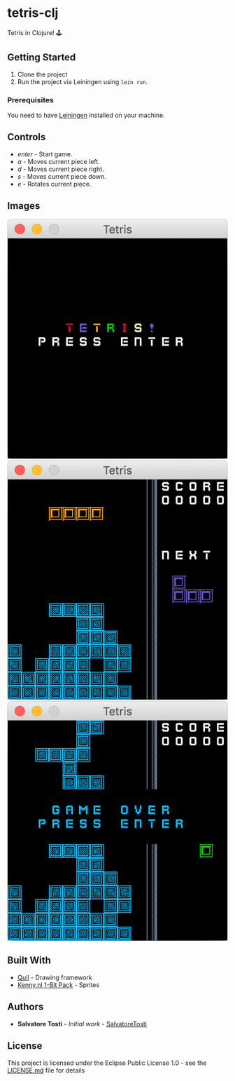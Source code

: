 # tetris-clj

Tetris in Clojure! 🕹️

## Getting Started

1. Clone the project
2. Run the project via Leiningen using `lein run`.

### Prerequisites

You need to have [Leiningen](https://leiningen.org/) installed on your machine.

## Controls
* _enter_ - Start game.
* _a_ - Moves current piece left.
* _d_ - Moves current piece right.
* _s_ - Moves current piece down.
* _e_ - Rotates current piece.

## Images

![tetris-1](doc/tetris-1.png)
![tetris-2](doc/tetris-2.png)
![tetris-3](doc/tetris-3.png)

## Built With

* [Quil](http://quil.info/) - Drawing framework
* [Kenny.nl 1-Bit Pack](https://www.kenney.nl/assets/bit-pack) - Sprites

## Authors

* **Salvatore Tosti** - *Initial work* - [SalvatoreTosti](https://github.com/SalvatoreTosti)

## License

This project is licensed under the Eclipse Public License 1.0 - see the [LICENSE.md](LICENSE.md) file for details
